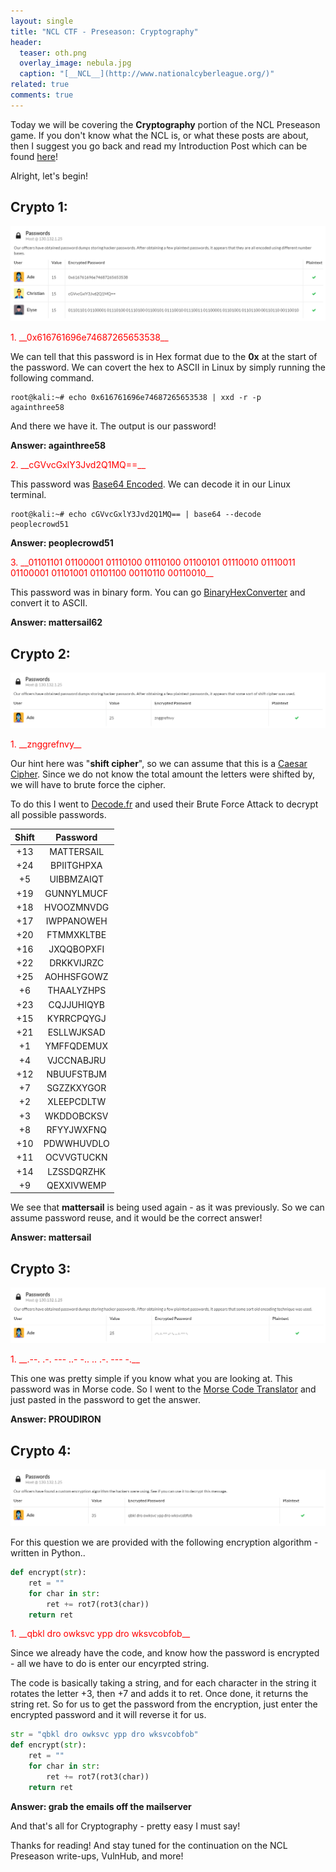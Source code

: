 ```yaml
---
layout: single
title: "NCL CTF - Preseason: Cryptography"
header:
  teaser: oth.png
  overlay_image: nebula.jpg
  caption: "[__NCL__](http://www.nationalcyberleague.org/)"
related: true
comments: true
---
```


Today we will be covering the __Cryptography__ portion of the NCL Preseason game. If you don't know what the NCL is, or what these posts are about, then I suggest you go back and read my Introduction Post which can be found [here](https://jhalon.github.io/ncl-intro-osint/)!

Alright, let's begin!

## Crypto 1:

<a href="/images/ncl4.png"><img src="/images/ncl4.png"></a>

<div class="rBorder" markdown="1">
<span style="color:red">1. __0x616761696e74687265653538__</span>

We can tell that this password is in Hex format due to the __0x__ at the start of the password. We can covert the hex to ASCII in Linux by simply running the following command.

```console
root@kali:~# echo 0x616761696e74687265653538 | xxd -r -p
againthree58
```

And there we have it. The output is our password!

__Answer: againthree58__
</div>

<div class="rBorder" markdown="1">
<span style="color:red">2. __cGVvcGxlY3Jvd2Q1MQ==__</span>

This password was [Base64 Encoded](https://en.wikipedia.org/wiki/Base64). We can decode it in our Linux terminal.

```console
root@kali:~# echo cGVvcGxlY3Jvd2Q1MQ== | base64 --decode
peoplecrowd51
```

__Answer: peoplecrowd51__
</div>

<div class="rBorder" markdown="1">
<span style="color:red">3. __01101101 01100001 01110100 01110100 01100101 01110010 01110011 01100001 01101001 01101100 00110110 00110010__</span>

This password was in binary form. You can go [BinaryHexConverter](http://www.binaryhexconverter.com/binary-to-ascii-text-converter) and convert it to ASCII.

__Answer: mattersail62__
</div>

## Crypto 2:

<a href="/images/ncl5.png"><img src="/images/ncl5.png"></a>

<div class="rBorder" markdown="1">
<span style="color:red">1. __znggrefnvy__</span>

Our hint here was "__shift cipher__", so we can assume that this is a [Caesar Cipher](http://practicalcryptography.com/ciphers/caesar-cipher/). Since we do not know the total amount the letters were shifted by, we will have to brute force the cipher.

To do this I went to [Decode.fr](http://www.dcode.fr/caesar-cipher) and used their Brute Force Attack to decrypt all possible passwords.

| Shift         | Password      |
| :-----------: |:-------------:|
|+13		| MATTERSAIL	|
|+24		| BPIITGHPXA	|
|+5		| UIBBMZAIQT	|
|+19		| GUNNYLMUCF	|
|+18		| HVOOZMNVDG	|
|+17		| IWPPANOWEH	|
|+20		| FTMMXKLTBE	|
|+16		| JXQQBOPXFI	|
|+22		| DRKKVIJRZC	|
|+25		| AOHHSFGOWZ	|
|+6		| THAALYZHPS	|
|+23		| CQJJUHIQYB	|
|+15		| KYRRCPQYGJ	|
|+21		| ESLLWJKSAD	|
|+1		| YMFFQDEMUX	|
|+4		| VJCCNABJRU	|
|+12		| NBUUFSTBJM	|
|+7		| SGZZKXYGOR	|
|+2		| XLEEPCDLTW	|
|+3		| WKDDOBCKSV	|
|+8		| RFYYJWXFNQ	|
|+10		| PDWWHUVDLO	|
|+11		| OCVVGTUCKN	|
|+14		| LZSSDQRZHK	|
|+9		| QEXXIVWEMP	|

We see that __mattersail__ is being used again - as it was previously. So we can assume password reuse, and it would be the correct answer!

__Answer: mattersail__
</div>

## Crypto 3:

<a href="/images/ncl6.png"><img src="/images/ncl6.png"></a>

<div class="rBorder" markdown="1">
<span style="color:red">1. __.--. .-. --- ..- -.. .. .-. --- -.__</span>

This one was pretty simple if you know what you are looking at. This password was in Morse code. So I went to the [Morse Code Translator](http://morsecode.scphillips.com/translator.html) and just pasted in the password to get the answer.

__Answer: PROUDIRON__
</div>

## Crypto 4:

<a href="/images/ncl7.png"><img src="/images/ncl7.png"></a>

For this question we are provided with the following encryption algorithm - written in Python..

```python
def encrypt(str):
	ret = ""
	for char in str:
		ret += rot7(rot3(char))
	return ret
```

<div class="rBorder" markdown="1">
<span style="color:red">1. __qbkl dro owksvc ypp dro wksvcobfob__</span>

Since we already have the code, and know how the password is encrypted - all we have to do is enter our encyrpted string.

The code is basically taking a string, and for each character in the string it rotates the letter +3, then +7 and adds it to ret. Once done, it returns the string ret. So for us to get the password from the encryption, just enter the encrypted password and it will reverse it for us.

```python
str = "qbkl dro owksvc ypp dro wksvcobfob"
def encrypt(str):
	ret = ""
	for char in str:
		ret += rot7(rot3(char))
	return ret
```

__Answer: grab the emails off the mailserver__
</div>

And that's all for Cryptography - pretty easy I must say! 

Thanks for reading! And stay tuned for the continuation on the NCL Preseason write-ups, VulnHub, and more!
